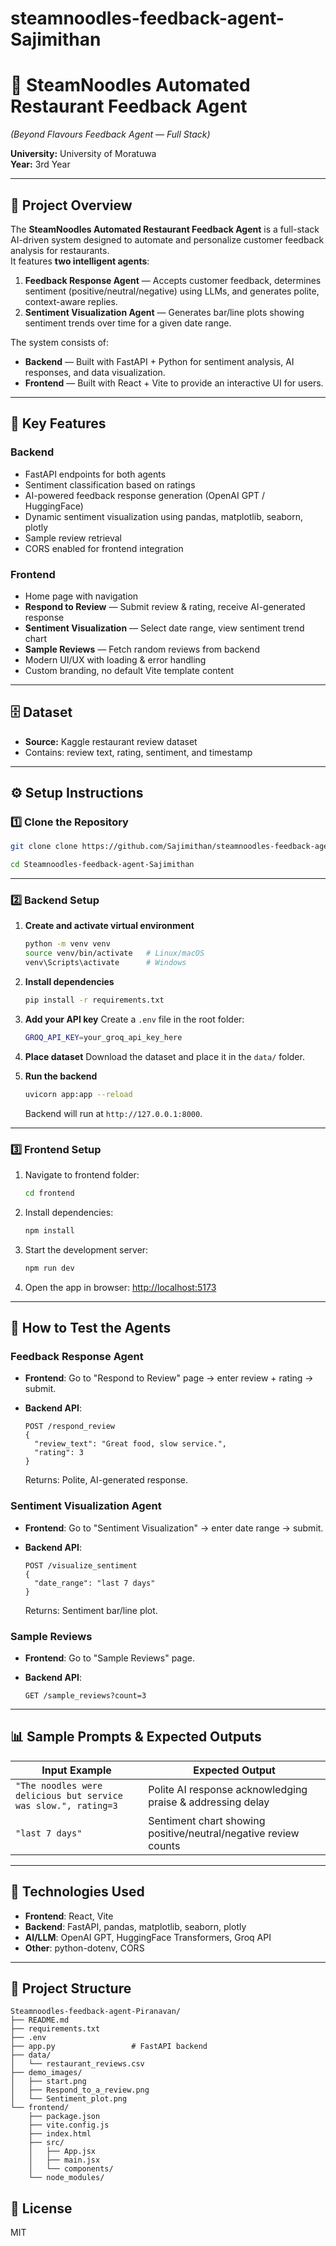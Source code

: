 # steamnoodles-feedback-agent-Sajimithan

# 🍜 SteamNoodles Automated Restaurant Feedback Agent  
*(Beyond Flavours Feedback Agent — Full Stack)*

**University:** University of Moratuwa  
**Year:** 3rd Year  

---

## 📌 Project Overview
The **SteamNoodles Automated Restaurant Feedback Agent** is a full-stack AI-driven system designed to automate and personalize customer feedback analysis for restaurants.  
It features **two intelligent agents**:

1. **Feedback Response Agent** — Accepts customer feedback, determines sentiment (positive/neutral/negative) using LLMs, and generates polite, context-aware replies.
2. **Sentiment Visualization Agent** — Generates bar/line plots showing sentiment trends over time for a given date range.

The system consists of:
- **Backend** — Built with FastAPI + Python for sentiment analysis, AI responses, and data visualization.
- **Frontend** — Built with React + Vite to provide an interactive UI for users.

---

## 🎯 Key Features

### Backend
- FastAPI endpoints for both agents
- Sentiment classification based on ratings
- AI-powered feedback response generation (OpenAI GPT / HuggingFace)
- Dynamic sentiment visualization using pandas, matplotlib, seaborn, plotly
- Sample review retrieval
- CORS enabled for frontend integration

### Frontend
- Home page with navigation
- **Respond to Review** — Submit review & rating, receive AI-generated response
- **Sentiment Visualization** — Select date range, view sentiment trend chart
- **Sample Reviews** — Fetch random reviews from backend
- Modern UI/UX with loading & error handling
- Custom branding, no default Vite template content

---

## 🗄 Dataset
- **Source:** Kaggle restaurant review dataset  
- Contains: review text, rating, sentiment, and timestamp

---

## ⚙️ Setup Instructions

### 1️⃣ Clone the Repository
```bash
git clone clone https://github.com/Sajimithan/steamnoodles-feedback-agent-Sajimithan.git

cd Steamnoodles-feedback-agent-Sajimithan
```

---

### 2️⃣ Backend Setup

1. **Create and activate virtual environment**

   ```bash
   python -m venv venv
   source venv/bin/activate   # Linux/macOS
   venv\Scripts\activate      # Windows
   ```

2. **Install dependencies**

   ```bash
   pip install -r requirements.txt
   ```

3. **Add your API key**
   Create a `.env` file in the root folder:

   ```bash
   GROQ_API_KEY=your_groq_api_key_here
   ```

4. **Place dataset**
   Download the dataset and place it in the `data/` folder.

5. **Run the backend**

   ```bash
   uvicorn app:app --reload
   ```

   Backend will run at `http://127.0.0.1:8000`.

---

### 3️⃣ Frontend Setup

1. Navigate to frontend folder:

   ```bash
   cd frontend
   ```

2. Install dependencies:

   ```bash
   npm install
   ```

3. Start the development server:

   ```bash
   npm run dev
   ```

4. Open the app in browser:
   [http://localhost:5173](http://localhost:5173)

---

## 🧪 How to Test the Agents

### **Feedback Response Agent**

- **Frontend**: Go to "Respond to Review" page → enter review + rating → submit.
- **Backend API**:

  ```http
  POST /respond_review
  {
    "review_text": "Great food, slow service.",
    "rating": 3
  }
  ```

  Returns: Polite, AI-generated response.

### **Sentiment Visualization Agent**

- **Frontend**: Go to "Sentiment Visualization" → enter date range → submit.
- **Backend API**:

  ```http
  POST /visualize_sentiment
  {
    "date_range": "last 7 days"
  }
  ```

  Returns: Sentiment bar/line plot.

### **Sample Reviews**

- **Frontend**: Go to "Sample Reviews" page.
- **Backend API**:

  ```http
  GET /sample_reviews?count=3
  ```

---

## 📊 Sample Prompts & Expected Outputs

| Input Example                                                  | Expected Output                                                 |
| -------------------------------------------------------------- | --------------------------------------------------------------- |
| `"The noodles were delicious but service was slow.", rating=3` | Polite AI response acknowledging praise & addressing delay      |
| `"last 7 days"`                                                | Sentiment chart showing positive/neutral/negative review counts |

---

## 📂 Technologies Used

- **Frontend**: React, Vite
- **Backend**: FastAPI, pandas, matplotlib, seaborn, plotly
- **AI/LLM**: OpenAI GPT, HuggingFace Transformers, Groq API
- **Other**: python-dotenv, CORS

---

## 📂 Project Structure

```
Steamnoodles-feedback-agent-Piranavan/
├── README.md
├── requirements.txt
├── .env
├── app.py                 # FastAPI backend
├── data/
│   └── restaurant_reviews.csv
├── demo_images/
│   ├── start.png
│   ├── Respond_to_a_review.png
│   └── Sentiment_plot.png
└── frontend/
    ├── package.json
    ├── vite.config.js
    ├── index.html
    ├── src/
    │   ├── App.jsx
    │   ├── main.jsx
    │   └── components/
    └── node_modules/
```

## 📄 License

MIT